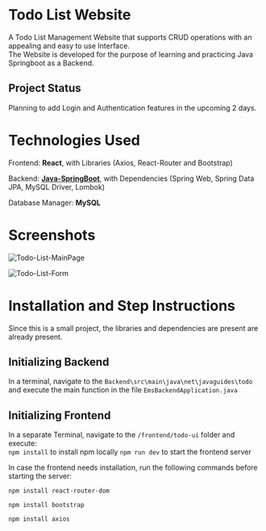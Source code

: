 # Todo List Website

A Todo List Management Website that supports CRUD operations with an appealing and easy to use Interface. <br />
The Website is developed for the purpose of learning and practicing Java Springboot as a Backend.

## Project Status
Planning to add Login and Authentication features in the upcoming 2 days.

# Technologies Used
Frontend: **React**, with Libraries (Axios, React-Router and Bootstrap)

Backend: <ins>**Java-SpringBoot**</ins>, with Dependencies (Spring Web, Spring Data JPA, MySQL Driver, Lombok)

Database Manager: **MySQL**

# Screenshots
![Todo-List-MainPage](https://github.com/user-attachments/assets/469b2cfb-c01a-4be8-ac81-50523337db95)

![Todo-List-Form](https://github.com/user-attachments/assets/52dfaf18-9b42-4203-a3a8-3b407ca01862)



# Installation and Step Instructions
Since this is a small project, the libraries and dependencies are present are already present.

## Initializing Backend
In a terminal, navigate to the `Backend\src\main\java\net\javaguides\todo` and execute the main function in the file `EmsBackendApplication.java`

## Initializing Frontend
In a separate Terminal, navigate to the `/frontend/todo-ui` folder and execute: <br/>
`npm install` to install npm locally
`npm run dev` to start the frontend server

In case the frontend needs installation, run the following commands before starting the server:<br/>
```
npm install react-router-dom

npm install bootstrap

npm install axios
```
